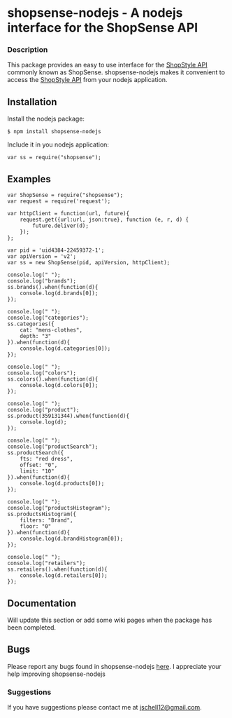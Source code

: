 # shopsense-nodejs - A nodejs interface for the ShopSense API

### Description

This package provides an easy to use interface for the
[ShopStyle API](https://shopsense.shopstyle.com/page/ShopSenseHome) commonly known as ShopSense.
shopsense-nodejs makes it convenient to access the [ShopStyle API](https://shopsense.shopstyle.com/page/ShopSenseHome) from your nodejs application.

## Installation

Install the nodejs package:

    $ npm install shopsense-nodejs

Include it in you nodejs application:

    var ss = require("shopsense");

## Examples

    var ShopSense = require("shopsense");
    var request = require('request');
    
    var httpClient = function(url, future){
        request.get({url:url, json:true}, function (e, r, d) {
            future.deliver(d);
        });
    };

    var pid = 'uid4384-22459372-1';
    var apiVersion = 'v2';
    var ss = new ShopSense(pid, apiVersion, httpClient);

    console.log(" ");
    console.log("brands");
    ss.brands().when(function(d){
        console.log(d.brands[0]);
    });

    console.log(" ");
    console.log("categories");
    ss.categories({
        cat: "mens-clothes",
        depth: "3"
    }).when(function(d){
        console.log(d.categories[0]);
    });

    console.log(" ");
    console.log("colors");
    ss.colors().when(function(d){
        console.log(d.colors[0]);
    });

    console.log(" ");
    console.log("product");
    ss.product(359131344).when(function(d){
        console.log(d);
    });

    console.log(" ");
    console.log("productSearch");
    ss.productSearch({
        fts: "red dress",
        offset: "0",
        limit: "10"
    }).when(function(d){
        console.log(d.products[0]);
    });

    console.log(" ");
    console.log("productsHistogram");
    ss.productsHistogram({
        filters: "Brand",
        floor: "0"
    }).when(function(d){
        console.log(d.brandHistogram[0]);
    });

    console.log(" ");
    console.log("retailers");
    ss.retailers().when(function(d){
        console.log(d.retailers[0]);
    });

## Documentation
Will update this section or add some wiki pages when the package has been completed.

## Bugs

Please report any bugs found in shopsense-nodejs [here](https://github.com/jschell12/shopsense-nodejs/issues). I appreciate your help improving shopsense-nodejs


### Suggestions
If you have suggestions please contact me at jschell12@gmail.com.

